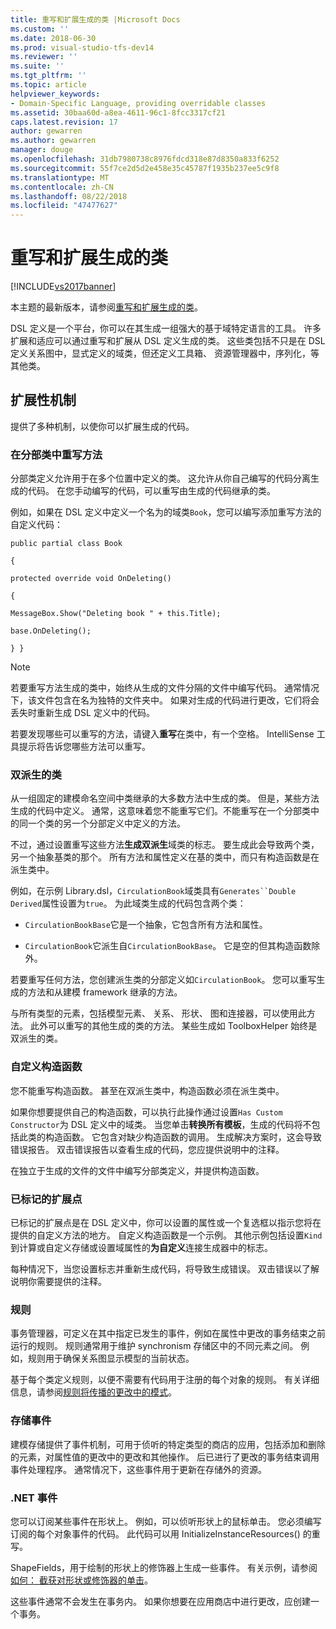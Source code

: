 ```yaml
---
title: 重写和扩展生成的类 |Microsoft Docs
ms.custom: ''
ms.date: 2018-06-30
ms.prod: visual-studio-tfs-dev14
ms.reviewer: ''
ms.suite: ''
ms.tgt_pltfrm: ''
ms.topic: article
helpviewer_keywords:
- Domain-Specific Language, providing overridable classes
ms.assetid: 30baa60d-a8ea-4611-96c1-8fcc3317cf21
caps.latest.revision: 17
author: gewarren
ms.author: gewarren
manager: douge
ms.openlocfilehash: 31db7980738c8976fdcd318e87d8350a833f6252
ms.sourcegitcommit: 55f7ce2d5d2e458e35c45787f1935b237ee5c9f8
ms.translationtype: MT
ms.contentlocale: zh-CN
ms.lasthandoff: 08/22/2018
ms.locfileid: "47477627"
---
```

# <a name="overriding-and-extending-the-generated-classes"></a>重写和扩展生成的类
[!INCLUDE[vs2017banner](../includes/vs2017banner.md)]

本主题的最新版本，请参阅[重写和扩展生成的类](https://docs.microsoft.com/visualstudio/modeling/overriding-and-extending-the-generated-classes)。  
  
DSL 定义是一个平台，你可以在其生成一组强大的基于域特定语言的工具。 许多扩展和适应可以通过重写和扩展从 DSL 定义生成的类。 这些类包括不只是在 DSL 定义关系图中，显式定义的域类，但还定义工具箱、 资源管理器中，序列化，等其他类。  
  
## <a name="extensibility-mechanisms"></a>扩展性机制  
 提供了多种机制，以使你可以扩展生成的代码。  
  
### <a name="overriding-methods-in-a-partial-class"></a>在分部类中重写方法  
 分部类定义允许用于在多个位置中定义的类。 这允许从你自己编写的代码分离生成的代码。 在您手动编写的代码，可以重写由生成的代码继承的类。  
  
 例如，如果在 DSL 定义中定义一个名为的域类`Book`，您可以编写添加重写方法的自定义代码：  
  
 `public partial class Book`  
  
 `{`  
  
 `protected override void OnDeleting()`  
  
 `{`  
  
 `MessageBox.Show("Deleting book " + this.Title);`  
  
 `base.OnDeleting();`  
  
 `} }`  
  
> [!NOTE]
>  若要重写方法生成的类中，始终从生成的文件分隔的文件中编写代码。 通常情况下，该文件包含在名为独特的文件夹中。 如果对生成的代码进行更改，它们将会丢失时重新生成 DSL 定义中的代码。  
  
 若要发现哪些可以重写的方法，请键入**重写**在类中，有一个空格。 IntelliSense 工具提示将告诉您哪些方法可以重写。  
  
### <a name="double-derived-classes"></a>双派生的类  
 从一组固定的建模命名空间中类继承的大多数方法中生成的类。 但是，某些方法生成的代码中定义。 通常，这意味着您不能重写它们。不能重写在一个分部类中的同一个类的另一个分部定义中定义的方法。  
  
 不过，通过设置重写这些方法**生成双派生**域类的标志。 要生成此会导致两个类，另一个抽象基类的那个。 所有方法和属性定义在基的类中，而只有构造函数是在派生类中。  
  
 例如，在示例 Library.dsl，`CirculationBook`域类具有`Generates``Double Derived`属性设置为`true`。 为此域类生成的代码包含两个类：  
  
-   `CirculationBookBase`它是一个抽象，它包含所有方法和属性。  
  
-   `CirculationBook`它派生自`CirculationBookBase`。 它是空的但其构造函数除外。  
  
 若要重写任何方法，您创建派生类的分部定义如`CirculationBook`。 您可以重写生成的方法和从建模 framework 继承的方法。  
  
 与所有类型的元素，包括模型元素、 关系、 形状、 图和连接器，可以使用此方法。 此外可以重写的其他生成的类的方法。 某些生成如 ToolboxHelper 始终是双派生的类。  
  
### <a name="custom-constructors"></a>自定义构造函数  
 您不能重写构造函数。 甚至在双派生类中，构造函数必须在派生类中。  
  
 如果你想要提供自己的构造函数，可以执行此操作通过设置`Has Custom Constructor`为 DSL 定义中的域类。 当您单击**转换所有模板**，生成的代码将不包括此类的构造函数。 它包含对缺少构造函数的调用。 生成解决方案时，这会导致错误报告。 双击错误报告以查看生成的代码，您应提供说明中的注释。  
  
 在独立于生成的文件的文件中编写分部类定义，并提供构造函数。  
  
### <a name="flagged-extension-points"></a>已标记的扩展点  
 已标记的扩展点是在 DSL 定义中，你可以设置的属性或一个复选框以指示您将在提供的自定义方法的地方。 自定义构造函数是一个示例。 其他示例包括设置`Kind`到计算或自定义存储或设置域属性的**为自定义**连接生成器中的标志。  
  
 每种情况下，当您设置标志并重新生成代码，将导致生成错误。 双击错误以了解说明你需要提供的注释。  
  
### <a name="rules"></a>规则  
 事务管理器，可定义在其中指定已发生的事件，例如在属性中更改的事务结束之前运行的规则。 规则通常用于维护 synchronism 存储区中的不同元素之间。 例如，规则用于确保关系图显示模型的当前状态。  
  
 基于每个类定义规则，以便不需要有代码用于注册的每个对象的规则。 有关详细信息，请参阅[规则将传播的更改中的模式](../modeling/rules-propagate-changes-within-the-model.md)。  
  
### <a name="store-events"></a>存储事件  
 建模存储提供了事件机制，可用于侦听的特定类型的商店的应用，包括添加和删除的元素，对属性值的更改中的更改和其他操作。 后已进行了更改的事务结束调用事件处理程序。 通常情况下，这些事件用于更新在存储外的资源。  
  
### <a name="net-events"></a>.NET 事件  
 您可以订阅某些事件在形状上。 例如，可以侦听形状上的鼠标单击。 您必须编写订阅的每个对象事件的代码。 此代码可以用 InitializeInstanceResources() 的重写。  
  
 ShapeFields，用于绘制的形状上的修饰器上生成一些事件。 有关示例，请参阅[如何： 截获对形状或修饰器的单击](../modeling/how-to-intercept-a-click-on-a-shape-or-decorator.md)。  
  
 这些事件通常不会发生在事务内。 如果你想要在应用商店中进行更改，应创建一个事务。



